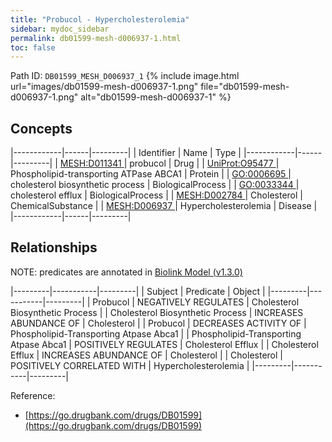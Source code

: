 ```yaml
---
title: "Probucol - Hypercholesterolemia"
sidebar: mydoc_sidebar
permalink: db01599-mesh-d006937-1.html
toc: false 
---
```



Path ID: `DB01599_MESH_D006937_1`
{% include image.html url="images/db01599-mesh-d006937-1.png" file="db01599-mesh-d006937-1.png" alt="db01599-mesh-d006937-1" %}

## Concepts

|------------|------|---------|
| Identifier | Name | Type    |
|------------|------|---------|
| <a href="https://identifiers.org/MESH:D011341">MESH:D011341 </a> | probucol | Drug |
| <a href="https://identifiers.org/UniProt:O95477">UniProt:O95477 </a> | Phospholipid-transporting ATPase ABCA1 | Protein |
| <a href="https://identifiers.org/GO:0006695">GO:0006695 </a> | cholesterol biosynthetic process | BiologicalProcess |
| <a href="https://identifiers.org/GO:0033344">GO:0033344 </a> | cholesterol efflux | BiologicalProcess |
| <a href="https://identifiers.org/MESH:D002784">MESH:D002784 </a> | Cholesterol | ChemicalSubstance |
| <a href="https://identifiers.org/MESH:D006937">MESH:D006937 </a> | Hypercholesterolemia | Disease |
|------------|------|---------|

## Relationships


NOTE: predicates are annotated in <a href="https://github.com/biolink/biolink-model/releases/tag/v1.3.0">Biolink Model (v1.3.0)</a>

|---------|-----------|---------|
| Subject | Predicate | Object  |
|---------|-----------|---------|
| Probucol | NEGATIVELY REGULATES | Cholesterol Biosynthetic Process |
| Cholesterol Biosynthetic Process | INCREASES ABUNDANCE OF | Cholesterol |
| Probucol | DECREASES ACTIVITY OF | Phospholipid-Transporting Atpase Abca1 |
| Phospholipid-Transporting Atpase Abca1 | POSITIVELY REGULATES | Cholesterol Efflux |
| Cholesterol Efflux | INCREASES ABUNDANCE OF | Cholesterol |
| Cholesterol | POSITIVELY CORRELATED WITH | Hypercholesterolemia |
|---------|-----------|---------|

Reference: 
  - [https://go.drugbank.com/drugs/DB01599](https://go.drugbank.com/drugs/DB01599)
